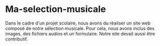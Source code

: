 # Ma-selection-musicale
 Dans le cadre d'un projet scolaire, nous avons du réaliser un site web composé de notre sélection musicale. Pour cela, nous avons inclus  des images, des fichiers audios et un formulaire. Notre site devait aussi être contributif.
